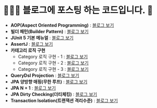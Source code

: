 # 🧑🏻‍💻 __블로그에 포스팅 하는 코드입니다.__  🐥
* __AOP(Aspect Oriented Programming)__ : [블로그 보기](https://jarvics.tistory.com/49?category=937434)   
* __빌더 패턴(Builder Pattern)__ : [블로그 보기](https://jarvics.tistory.com/49?category=937434)
* __JUnit 5 기본 메뉴얼__ : [블로그 보기](https://jarvics.tistory.com/81)
* __AssertJ__ : [블로그 보기](https://jarvics.tistory.com/82)
* __카테고리 로직 구현__
  * Category 로직 구현 - 1 : [블로그 보기](https://jarvics.tistory.com/83)
  * Category 로직 구현 - 2 : [블로그 보기](https://jarvics.tistory.com/84)
  * Category 로직 구현 - 3 : [블로그 보기](https://jarvics.tistory.com/85)
* __QueryDsl Projection__ : [블로그 보기](https://jarvics.tistory.com/86)
* __JPA 양방향 매핑(무한 루프)__ : [블로그 보기](https://jarvics.tistory.com/87)
* __JPA N + 1__ : [블로그 보기](https://jarvics.tistory.com/88)
* __JPA Dirty Checking(더티체킹)__ : [블로그 보기](https://jarvics.tistory.com/89)
* __Transaction Isolation(트랜잭션 격리수준)__ : [블로그 보기](https://jarvics.tistory.com/92)
